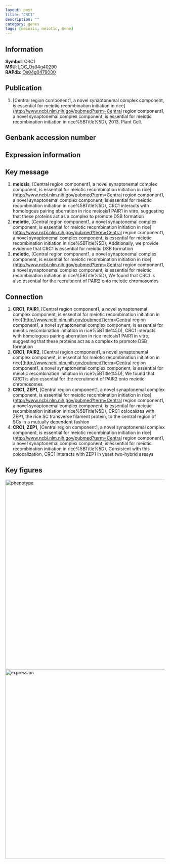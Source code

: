 ```yaml
---
layout: post
title: "CRC1"
description: ""
category: genes
tags: [meiosis, meiotic, Gene]
---
```


## Information
__Symbol__: CRC1  
__MSU__: [LOC_Os04g40290](http://rice.plantbiology.msu.edu/cgi-bin/ORF_infopage.cgi?orf=LOC_Os04g40290)  
__RAPdb__: [Os04g0479000](http://rapdb.dna.affrc.go.jp/viewer/gbrowse_details/irgsp1?name=Os04g0479000)  

## Publication
1. [Central region component1, a novel synaptonemal complex component, is essential for meiotic recombination initiation in rice](http://www.ncbi.nlm.nih.gov/pubmed?term=Central region component1, a novel synaptonemal complex component, is essential for meiotic recombination initiation in rice%5BTitle%5D), 2013, Plant Cell.

## Genbank accession number

## Expression information

## Key message
1. __meiosis__, [Central region component1, a novel synaptonemal complex component, is essential for meiotic recombination initiation in rice](http://www.ncbi.nlm.nih.gov/pubmed?term=Central region component1, a novel synaptonemal complex component, is essential for meiotic recombination initiation in rice%5BTitle%5D),  CRC1 interacts with homologous pairing aberration in rice meiosis1 PAIR1 in vitro, suggesting that these proteins act as a complex to promote DSB formation
2. __meiotic__, [Central region component1, a novel synaptonemal complex component, is essential for meiotic recombination initiation in rice](http://www.ncbi.nlm.nih.gov/pubmed?term=Central region component1, a novel synaptonemal complex component, is essential for meiotic recombination initiation in rice%5BTitle%5D),  Additionally, we provide evidence that CRC1 is essential for meiotic DSB formation
3. __meiotic__, [Central region component1, a novel synaptonemal complex component, is essential for meiotic recombination initiation in rice](http://www.ncbi.nlm.nih.gov/pubmed?term=Central region component1, a novel synaptonemal complex component, is essential for meiotic recombination initiation in rice%5BTitle%5D),  We found that CRC1 is also essential for the recruitment of PAIR2 onto meiotic chromosomes

## Connection
1. __CRC1__, __PAIR1__, [Central region component1, a novel synaptonemal complex component, is essential for meiotic recombination initiation in rice](http://www.ncbi.nlm.nih.gov/pubmed?term=Central region component1, a novel synaptonemal complex component, is essential for meiotic recombination initiation in rice%5BTitle%5D),  CRC1 interacts with homologous pairing aberration in rice meiosis1 PAIR1 in vitro, suggesting that these proteins act as a complex to promote DSB formation
2. __CRC1__, __PAIR2__, [Central region component1, a novel synaptonemal complex component, is essential for meiotic recombination initiation in rice](http://www.ncbi.nlm.nih.gov/pubmed?term=Central region component1, a novel synaptonemal complex component, is essential for meiotic recombination initiation in rice%5BTitle%5D),  We found that CRC1 is also essential for the recruitment of PAIR2 onto meiotic chromosomes
3. __CRC1__, __ZEP1__, [Central region component1, a novel synaptonemal complex component, is essential for meiotic recombination initiation in rice](http://www.ncbi.nlm.nih.gov/pubmed?term=Central region component1, a novel synaptonemal complex component, is essential for meiotic recombination initiation in rice%5BTitle%5D),  CRC1 colocalizes with ZEP1, the rice SC transverse filament protein, to the central region of SCs in a mutually dependent fashion
4. __CRC1__, __ZEP1__, [Central region component1, a novel synaptonemal complex component, is essential for meiotic recombination initiation in rice](http://www.ncbi.nlm.nih.gov/pubmed?term=Central region component1, a novel synaptonemal complex component, is essential for meiotic recombination initiation in rice%5BTitle%5D),  Consistent with this colocalization, CRC1 interacts with ZEP1 in yeast two-hybrid assays

## Key figures
<img src="http://ricencode.github.io/images/CRC1.pheno.png" alt="phenotype"  style="width: 600px;"/>

<img src="http://ricencode.github.io/images/CRC1.exp.png" alt="expression"  style="width: 600px;"/>



